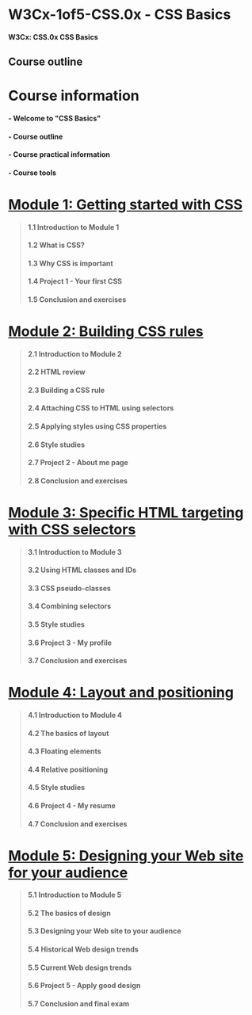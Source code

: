 # W3Cx-1of5-CSS.0x - CSS Basics

#### W3Cx: CSS.0x CSS Basics

## Course outline

# Course information

  #### - Welcome to "CSS Basics"
  #### - Course outline
  #### - Course practical information
  #### - Course tools

<!--  # [Module 1: Getting started with CSS](https://github.com/bbauska/CSS.0x-W3Cx/blob/master/module1/module1.md) --->
# [Module 1: Getting started with CSS](https://github.com/bbauska/W3Cx-1of5-CSS.0x/blob/master/modules/module1.md)

> #### 1.1 Introduction to Module 1
> #### 1.2 What is CSS?
> #### 1.3 Why CSS is important
> #### 1.4 Project 1 - Your first CSS
> #### 1.5 Conclusion and exercises

<!-- # [Module 2: Building CSS rules](https://github.com/bbauska/CSS.0x-W3Cx/blob/master/module2/module2.md)  --->
# [Module 2: Building CSS rules](https://github.com/bbauska/W3Cx-1of5-CSS.0x/blob/master/modules/module2.md)

> #### 2.1 Introduction to Module 2
> #### 2.2 HTML review
> #### 2.3 Building a CSS rule
> #### 2.4 Attaching CSS to HTML using selectors
> #### 2.5 Applying styles using CSS properties
> #### 2.6 Style studies
> #### 2.7 Project 2 - About me page
> #### 2.8 Conclusion and exercises

<!-- # [Module 3: Specific HTML targeting with CSS selectors](https://github.com/bbauska/CSS.0x-W3Cx/blob/master/module3/module3.md) --->
# [Module 3: Specific HTML targeting with CSS selectors](https://github.com/bbauska/W3Cx-1of5-CSS.0x/blob/master/modules/module3.md)

> #### 3.1 Introduction to Module 3
> #### 3.2 Using HTML classes and IDs
> #### 3.3 CSS pseudo-classes
> #### 3.4 Combining selectors
> #### 3.5 Style studies
> #### 3.6 Project 3 - My profile
> #### 3.7 Conclusion and exercises

<!-- # [Module 4: Layout and positioning](https://github.com/bbauska/CSS.0x-W3Cx/blob/master/module4/module4.md) --->
# [Module 4: Layout and positioning](https://github.com/bbauska/W3Cx-1of5-CSS.0x/blob/master/modules/module4.md)

> #### 4.1 Introduction to Module 4
> #### 4.2 The basics of layout
> #### 4.3 Floating elements
> #### 4.4 Relative positioning
> #### 4.5 Style studies
> #### 4.6 Project 4 - My resume
> #### 4.7 Conclusion and exercises

<!-- # [Module 5: Designing your Web site for your audience](https://github.com/bbauska/CSS.0x-W3Cx/blob/master/modules/module5.md) --->
# [Module 5: Designing your Web site for your audience](https://github.com/bbauska/W3Cx-1of5-CSS.0x/blob/master/modules/module5.md)

> #### 5.1 Introduction to Module 5
> #### 5.2 The basics of design
> #### 5.3 Designing your Web site to your audience
> #### 5.4 Historical Web design trends
> #### 5.5 Current Web design trends
> #### 5.6 Project 5 - Apply good design
> #### 5.7 Conclusion and final exam
